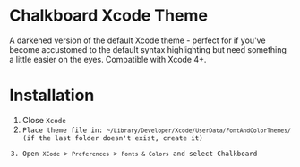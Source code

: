 Chalkboard Xcode Theme
======================

A darkened version of the default Xcode theme - perfect for if you've become accustomed to the default syntax highlighting but need something a little easier on the eyes. Compatible with Xcode 4+.

Installation
============

<ol>
<li>Close <code>Xcode</code</li>
<li>Place theme file in: <code>~/Library/Developer/Xcode/UserData/FontAndColorThemes/</code> (if the last folder doesn't exist, create it)</li>
<li>Open <code>XCode</code> > <code>Preferences</code> > <code>Fonts & Colors</code> and select Chalkboard</li>
</ol>